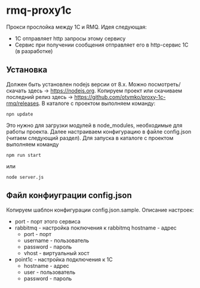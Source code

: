 # rmq-proxy1c
Прокси прослойка между 1С и RMQ. Идея следующая:
* 1С отправляет http запросы этому сервису
* Сервис при получении сообщения отправляет его в http-сервис 1С (в разработке)

## Установка
Должен быть установлен nodejs версии от 8.х. Можно посмотреть/скачать здесь -> https://nodejs.org. Копируем проект или скачиваем последний релиз здесь -> https://github.com/otymko/proxy-1c-rmq/releases.
В каталоге с проектом выполняем команду:
```
npn update
```
Это нужно для загрузки модулей в node_modules, необходимые для работы проекта.
Далее настраиваем конфигурацию в файле config.json (читаем следующий раздел).
Для запуска в каталоге с проектом выполняем команду
```
npm run start
```
или
```
node server.js
```

## Файл конфиуграции config.json
Копируем шаблон конфигурации config.json.sample. Описание настроек:
* port - порт этого сервиса
* rabbitmq - настройка поключения к rabbitmq
 hostname - адрес
  * port - порт
  * username - пользователь
  * password - пароль
  * vhost - виртуальный хост
* point1c - настройка подключения к 1С
  * hostname - адрес
  * user - пользователь
  * password - пароль

